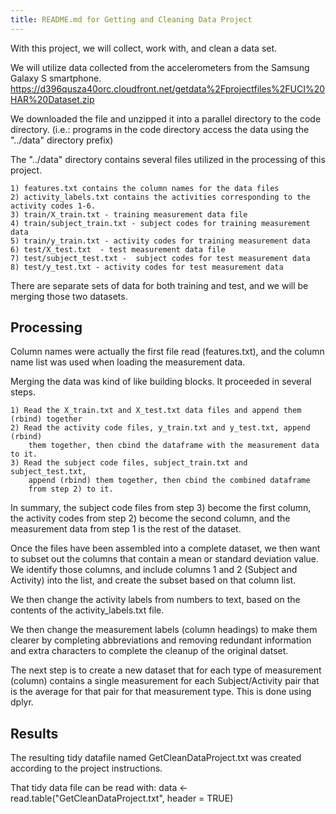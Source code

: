 ```yaml
---
title: README.md for Getting and Cleaning Data Project
---
```


With this project, we will collect, work with, and clean a data set.

We will utilize data collected from the accelerometers from the Samsung Galaxy S smartphone.
https://d396qusza40orc.cloudfront.net/getdata%2Fprojectfiles%2FUCI%20HAR%20Dataset.zip

We downloaded the file and unzipped it into a parallel directory to the code directory. (i.e.: programs in the code directory access the data using the "../data" directory prefix)

The "../data" directory contains several files utilized in the processing of this project.

	1) features.txt contains the column names for the data files
	2) activity_labels.txt contains the activities corresponding to the activity codes 1-6.
	3) train/X_train.txt - training measurement data file
	4) train/subject_train.txt - subject codes for training measurement data
	5) train/y_train.txt - activity codes for training measurement data
	6) test/X_test.txt  - test measurement data file
	7) test/subject_test.txt -  subject codes for test measurement data
	8) test/y_test.txt - activity codes for test measurement data

There are separate sets of data for both training and test, and we will be merging those two datasets.

## Processing

Column names were actually the first file read (features.txt), and the column name list
was used when loading the measurement data.

Merging the data was kind of like building blocks. It proceeded in several steps.

	1) Read the X_train.txt and X_test.txt data files and append them (rbind) together
	2) Read the activity code files, y_train.txt and y_test.txt, append (rbind)
		them together, then cbind the dataframe with the measurement data to it.
	3) Read the subject code files, subject_train.txt and subject_test.txt, 
		append (rbind) them together, then cbind the combined dataframe 
		from step 2) to it.
In summary, the subject code files from step 3) become the first column, the activity
codes from step 2) become the second column, and the measurement data from step 1 is 
the rest of the dataset.

Once the files have been assembled into a complete dataset, we then want to subset out the columns that contain a mean or standard deviation value. We identify those columns, and include columns 1 and 2 (Subject and Activity) into the list, and create the subset based on that column list.

We then change the activity labels from numbers to text, based on the contents of the activity_labels.txt file.

We then change the measurement labels (column headings) to make them clearer by completing abbreviations and removing redundant information and extra characters to complete the cleanup of the original datset.

The next step is to create a new dataset that for each type of measurement (column) contains a single measurement for each Subject/Activity pair that is the average for that pair for that measurement type. This is done using dplyr.

## Results

The resulting tidy datafile named GetCleanDataProject.txt was created according to the project instructions. 

That tidy data file can be read with:
data <- read.table("GetCleanDataProject.txt", header = TRUE)



